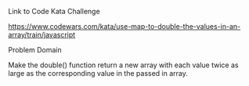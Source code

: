 
Link to Code Kata Challenge

https://www.codewars.com/kata/use-map-to-double-the-values-in-an-array/train/javascript

Problem Domain

Make the double() function return a new array with each value twice as large as the corresponding value in the passed in array.
